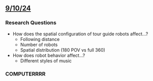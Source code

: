 ## <u>9/10/24</u>

### Research Questions
- How does the spatial configuration of tour guide robots affect...?
	- Following distance
	- Number of robots
	- Spatial distribution (180 POV vs full 360)
- How does robot behavior affect...?
	- Different styles of music

### COMPUTERRRR
